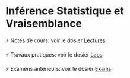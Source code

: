 Inférence Statistique et Vraisemblance
================

:zap: Notes de cours: voir le dosier [Lectures](https://github.com/elghouch/LSTAT2040/tree/main/Lectures)

:zap: Travaux pratiques: voir le dosier [Labs](https://github.com/elghouch/LSTAT2040/tree/main/Labs)

:zap: Examens antérieurs: voir le dosier [Exams](https://github.com/elghouch/LSTAT2040/tree/main/ExamWithSolForStud)

<!--
:zap: Documents complémentaires: voir le dosier [Docs](https://github.com/elghouch/LSTAT2040/tree/main/Docs)

:zap: Examens antérieurs: voir le dosier [Exams](https://github.com/elghouch/LSTAT2040/tree/main/Exams)
-->
